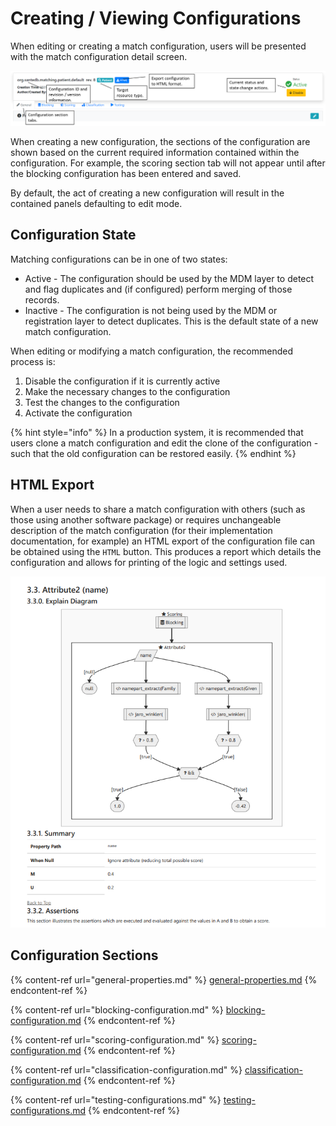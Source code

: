 # Creating / Viewing Configurations

When editing or creating a match configuration, users will be presented with the match configuration detail screen.

![](<../../../.gitbook/assets/image (430).png>)

When creating a new configuration, the sections of the configuration are shown based on the current required information contained within the configuration. For example, the scoring section tab will not appear until after the blocking configuration has been entered and saved.

By default, the act of creating a new configuration will result in the contained panels defaulting to edit mode.

## Configuration State

Matching configurations can be in one of two states:

* Active - The configuration should be used by the MDM layer to detect and flag duplicates and (if configured) perform merging of those records.
* Inactive - The configuration is not being used by the MDM or registration layer to detect duplicates. This is the default state of a new match configuration.

When editing or modifying a match configuration, the recommended process is:

1. Disable the configuration if it is currently active
2. Make the necessary changes to the configuration
3. Test the changes to the configuration
4. Activate the configuration

{% hint style="info" %}
In a production system, it is recommended that users clone a match configuration and edit the clone of the configuration - such that the old configuration can be restored easily.
{% endhint %}

## HTML Export

When a user needs to share a match configuration with others (such as those using another software package) or requires unchangeable description of the match configuration (for their implementation documentation, for example) an HTML export of the configuration file can be obtained using the `HTML` button. This produces a report which details the configuration and allows for printing of the logic and settings used.

![](<../../../.gitbook/assets/image (445) (1).png>)

## Configuration Sections

{% content-ref url="general-properties.md" %}
[general-properties.md](general-properties.md)
{% endcontent-ref %}

{% content-ref url="blocking-configuration.md" %}
[blocking-configuration.md](blocking-configuration.md)
{% endcontent-ref %}

{% content-ref url="scoring-configuration.md" %}
[scoring-configuration.md](scoring-configuration.md)
{% endcontent-ref %}

{% content-ref url="classification-configuration.md" %}
[classification-configuration.md](classification-configuration.md)
{% endcontent-ref %}

{% content-ref url="testing-configurations.md" %}
[testing-configurations.md](testing-configurations.md)
{% endcontent-ref %}
